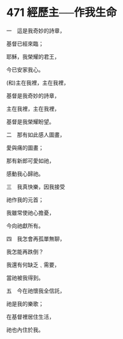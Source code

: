 # 471 經歷主──作我生命

一　這是我奇妙的詩章，

基督已經來臨；

耶穌，我榮耀的君王，

今已安家我心。

(和)主在我裡，主在我裡，

基督是我奇妙的詩章，

主在我裡，主在我裡，

基督是我榮耀盼望。

二　那有如此感人圖畫，

愛與痛的圖畫；

那有新郎可愛如祂，

感動我心歸祂。

三　我真快樂，因我接受

祂作我的元首；

我雖常使祂心擔憂，

今向祂獻所有。

四　我怎會再孤單無聊，

我怎能再跌倒？

我還有何缺乏﹑需要，

當祂被我得到。

五　今在祂懷我全信託，

祂是我的樂歌；

在基督裡居住生活，

祂也內住於我。

